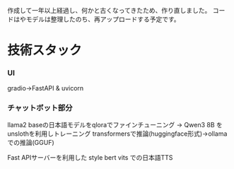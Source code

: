 作成して一年以上経過し、何かと古くなってきたため、作り直しました。
コードはやモデルは整理したのち、再アップロードする予定です。

# 技術スタック

### UI

gradio→FastAPI & uvicorn

### チャットボット部分

llama2 baseの日本語モデルをqloraでファインチューニング → Qwen3 8B をunslothを利用しトレーニング
transformersで推論(huggingface形式)→ollamaでの推論(GGUF)

Fast APIサーバーを利用した style bert vits での日本語TTS
